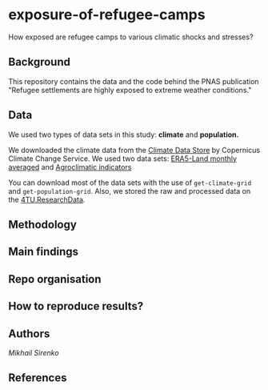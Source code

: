 # exposure-of-refugee-camps
How exposed are refugee camps to various climatic shocks and stresses?

## Background
This repository contains the data and the code behind the PNAS publication "Refugee settlements are highly exposed to extreme weather conditions." 

## Data
We used two types of data sets in this study: **climate** and **population.** 

We downloaded the climate data from the [Climate Data Store](https://cds.climate.copernicus.eu/#!/home) by Copernicus Climate Change Service. We used two data sets: [ERA5-Land monthly averaged](https://cds.climate.copernicus.eu/cdsapp#!/dataset/reanalysis-era5-land-monthly-means?tab=form) and [Agroclimatic indicators](https://cds.climate.copernicus.eu/cdsapp#!/dataset/sis-agroclimatic-indicators?tab=form)

You can download most of the data sets with the use of `get-climate-grid` and `get-population-grid`. Also, we stored the raw and processed data on the [4TU.ResearchData](https://figshare.com/s/86e5a5d5c4bd206a25c7).

## Methodology

## Main findings

## Repo organisation

## How to reproduce results?

## Authors
*Mikhail Sirenko*

## References
